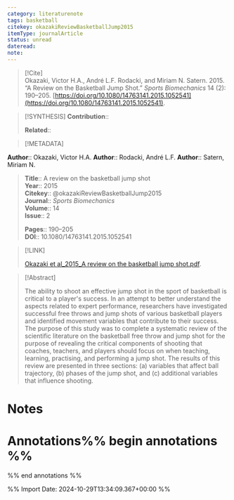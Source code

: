 ```yaml
---
category: literaturenote
tags: basketball
citekey: okazakiReviewBasketballJump2015
itemType: journalArticle
status: unread  
dateread:  
note: 
---
```


> [!Cite]  
> Okazaki, Victor H.A., André L.F. Rodacki, and Miriam N. Satern. 2015. “A Review on the Basketball Jump Shot.” _Sports Biomechanics_ 14 (2): 190–205. [https://doi.org/10.1080/14763141.2015.1052541](https://doi.org/10.1080/14763141.2015.1052541).

> [!SYNTHESIS] 
>**Contribution**::
>
>**Related**:: 
>

> [!METADATA]  
>
**Author**:: Okazaki, Victor H.A.
**Author**:: Rodacki, André L.F.
**Author**:: Satern, Miriam N.<br>
> **Title**:: A review on the basketball jump shot    
> **Year**:: 2015     
> **Citekey**:: @okazakiReviewBasketballJump2015    
>**Journal**:: *Sports Biomechanics*    
>**Volume**:: 14    
>**Issue**:: 2     
>    
>    
>     
> **Pages**:: 190–205    
>**DOI**:: 10.1080/14763141.2015.1052541    
>

> [!LINK] 
>
> [Okazaki et al_2015_A review on the basketball jump shot.pdf](file:///Users/steven/Library/Mobile%20Documents/com~apple~CloudDocs/Zotero/bibliography/Sports%20Biomechanics/2015/Okazaki%20et%20al_2015_A%20review%20on%20the%20basketball%20jump%20shot.pdf).

>[!Abstract]
>
>The ability to shoot an effective jump shot in the sport of basketball is critical to a player's success. In an attempt to better understand the aspects related to expert performance, researchers have investigated successful free throws and jump shots of various basketball players and identified movement variables that contribute to their success. The purpose of this study was to complete a systematic review of the scientific literature on the basketball free throw and jump shot for the purpose of revealing the critical components of shooting that coaches, teachers, and players should focus on when teaching, learning, practising, and performing a jump shot. The results of this review are presented in three sections: (a) variables that affect ball trajectory, (b) phases of the jump shot, and (c) additional variables that influence shooting.
>>


# Notes<br>
# Annotations%% begin annotations %%  
 
  
%% end annotations %%

%% Import Date: 2024-10-29T13:34:09.367+00:00 %%

